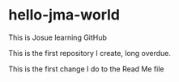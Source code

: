 # hello-jma-world
This is Josue learning GitHub

This is the first repository I create, long overdue.

This is the first change I do to the Read Me file
